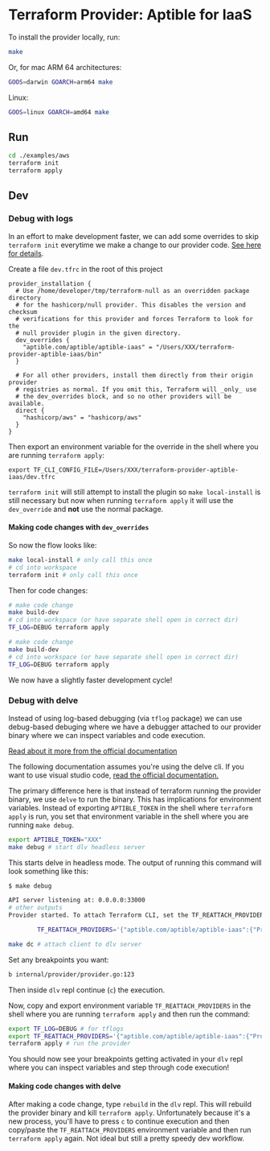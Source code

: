 # Terraform Provider: Aptible for IaaS

To install the provider locally, run:

```bash
make
```

Or, for mac ARM 64 architectures:

```bash
GOOS=darwin GOARCH=arm64 make
```

Linux:

```bash
GOOS=linux GOARCH=amd64 make
```

## Run

```bash
cd ./examples/aws
terraform init
terraform apply
```

## Dev

### Debug with logs

In an effort to make development faster, we can add some overrides to skip
`terraform init` everytime we make a change to our provider code.  [See here
for details](https://www.terraform.io/cli/config/config-file#development-overrides-for-provider-developers).

Create a file `dev.tfrc` in the root of this project

```
provider_installation {
  # Use /home/developer/tmp/terraform-null as an overridden package directory
  # for the hashicorp/null provider. This disables the version and checksum
  # verifications for this provider and forces Terraform to look for the
  # null provider plugin in the given directory.
  dev_overrides {
    "aptible.com/aptible/aptible-iaas" = "/Users/XXX/terraform-provider-aptible-iaas/bin"
  }

  # For all other providers, install them directly from their origin provider
  # registries as normal. If you omit this, Terraform will _only_ use
  # the dev_overrides block, and so no other providers will be available.
  direct {
    "hashicorp/aws" = "hashicorp/aws"
  }
}
```

Then export an environment variable for the override in the shell where you are
running `terraform apply`:

```
export TF_CLI_CONFIG_FILE=/Users/XXX/terraform-provider-aptible-iaas/dev.tfrc
```

`terraform init` will still attempt to install the plugin so `make
local-install` is still necessary but now when running `terraform apply` it
will use the `dev_override` and **not** use the normal package.

#### Making code changes with `dev_overrides`

So now the flow looks like:

```bash
make local-install # only call this once
# cd into workspace
terraform init # only call this once
```

Then for code changes:

```bash
# make code change
make build-dev
# cd into workspace (or have separate shell open in correct dir)
TF_LOG=DEBUG terraform apply

# make code change
make build-dev
# cd into workspace (or have separate shell open in correct dir)
TF_LOG=DEBUG terraform apply
```

We now have a slightly faster development cycle!

### Debug with delve

Instead of using log-based debugging (via `tflog` package) we can use
debug-based debuging where we have a debugger attached to our provider binary
where we can inspect variables and code execution.

[Read about it more from the official
documentation](https://www.terraform.io/plugin/debugging#debugger-based-debugging)

The following documentation assumes you're using the delve cli.  If you want to
use visual studio code, [read the official
documentation.](https://www.terraform.io/plugin/debugging#visual-studio-code)

The primary difference here is that instead of terraform running the provider
binary, we use `delve` to run the binary.  This has implications for
environment variables.  Instead of exporting `APTIBLE_TOKEN` in the shell where
`terraform apply` is run, you set that environment variable in the shell where
you are running `make debug`.

```bash
export APTIBLE_TOKEN="XXX"
make debug # start dlv headless server
```

This starts delve in headless mode.  The output of running this command will
look something like this:

```bash
$ make debug

API server listening at: 0.0.0.0:33000
# other outputs
Provider started. To attach Terraform CLI, set the TF_REATTACH_PROVIDERS environment variable with the following:

        TF_REATTACH_PROVIDERS='{"aptible.com/aptible/aptible-iaas":{"Protocol":"grpc","ProtocolVersion":6,"Pid":81791,"Test":true,"Addr":{"Network":"unix","String":"/var/folders/tr/86hx1jnj6f19nd3311mgs8340000gn/T/plugin3699290919"}}}'
```

```bash
make dc # attach client to dlv server
```

Set any breakpoints you want:

```bash
b internal/provider/provider.go:123
```

Then inside `dlv` repl continue (`c`) the execution.

Now, copy and export environment variable `TF_REATTACH_PROVIDERS` in the shell where you are
running `terraform apply` and then run the command:

```bash
export TF_LOG=DEBUG # for tflogs
export TF_REATTACH_PROVIDERS='{"aptible.com/aptible/aptible-iaas":{"Protocol":"grpc","ProtocolVersion":6,"Pid":81791,"Test":true,"Addr":{"Network":"unix","String":"/var/folders/tr/86hx1jnj6f19nd3311mgs8340000gn/T/plugin3699290919"}}}'
terraform apply # run the provider
```

You should now see your breakpoints getting activated in your `dlv` repl where
you can inspect variables and step through code execution!

#### Making code changes with delve

After making a code change, type `rebuild` in the `dlv` repl.  This will rebuild
the provider binary and kill `terraform apply`.  Unfortunately because it's a
new process, you'll have to press `c` to continue execution and then copy/paste
the `TF_REATTACH_PROVIDERS` environment variable and then run `terraform apply`
again.  Not ideal but still a pretty speedy dev workflow.
